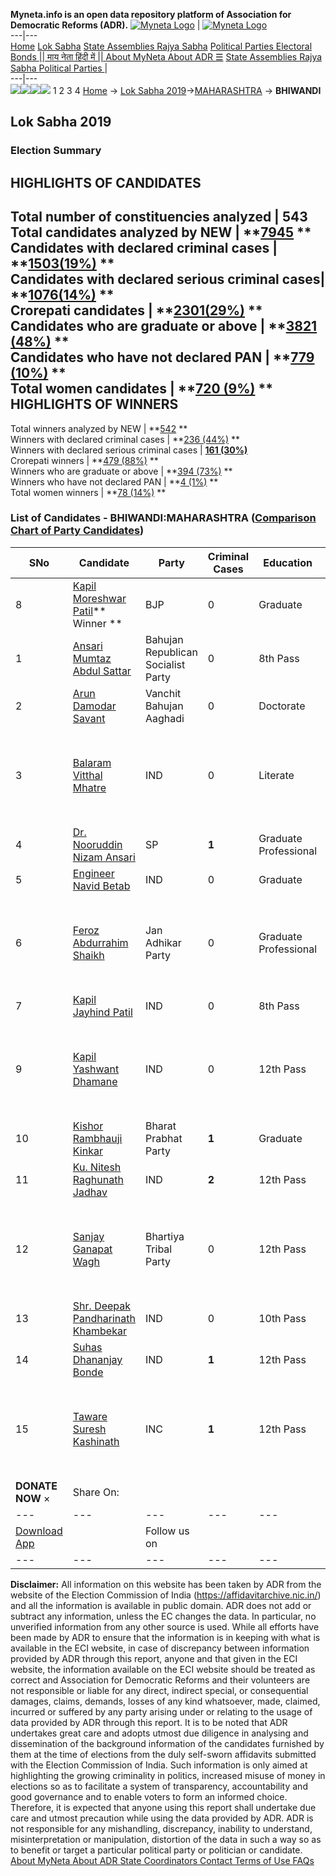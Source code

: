 **Myneta.info is an open data repository platform of Association for Democratic Reforms (ADR).**
[![Myneta Logo](https://www.myneta.info/lib/img/myneta-logo.png)](https://www.myneta.info/) | [![Myneta Logo](https://www.myneta.info/lib/img/adr-logo.png)](https://adrindia.org)  
---|---  
[Home](https://www.myneta.info/) [Lok Sabha](https://www.myneta.info/#ls "Lok Sabha") [ State Assemblies ](https://www.myneta.info/#sa "State Assemblies") [Rajya Sabha](https://www.myneta.info/#rs "Rajya Sabha") [Political Parties ](https://www.myneta.info/party "Political Parties") [ Electoral Bonds ](https://www.myneta.info/electoral_bonds "Electoral Bonds") [ || माय नेता हिंदी में || ](https://translate.google.co.in/translate?prev=hp&hl=en&js=y&u=www.myneta.info&sl=en&tl=hi&history_state0=) [ About MyNeta ](https://adrindia.org/content/about-myneta) [ About ADR ](https://adrindia.org/about-adr/who-we-are) [☰](javascript:void\(0\))
[ State Assemblies ](https://www.myneta.info/#sa "State Assemblies") [ Rajya Sabha ](https://www.myneta.info/#rs "Rajya Sabha") [ Political Parties ](https://www.myneta.info/party "Political Parties")
|   
---|---  
![](https://www.myneta.info/lib/img/banner/banner-1.png)![](https://www.myneta.info/lib/img/banner/banner-2.png)![](https://www.myneta.info/lib/img/banner/banner-3.png)![](https://www.myneta.info/lib/img/banner/banner-4.png)
1  2  3  4 
[Home](https://www.myneta.info/) → [Lok Sabha 2019](https://www.myneta.info/LokSabha2019/)→[MAHARASHTRA](https://www.myneta.info/LokSabha2019/index.php?action=show_constituencies&state_id=46) → **BHIWANDI**
### 
## Lok Sabha 2019
###  Election Summary 
HIGHLIGHTS OF CANDIDATES  
---  
Total number of constituencies analyzed |  543   
Total candidates analyzed by NEW | **[7945](https://www.myneta.info/LokSabha2019/index.php?action=summary&subAction=candidates_analyzed&sort=candidate#summary) **  
Candidates with declared criminal cases | **[1503(19%)](https://www.myneta.info/LokSabha2019/index.php?action=summary&subAction=crime&sort=candidate#summary) **  
Candidates with declared serious criminal cases| **[1076(14%)](https://www.myneta.info/LokSabha2019/index.php?action=summary&subAction=serious_crime&sort=candidate#summary) **  
Crorepati candidates | **[2301(29%)](https://www.myneta.info/LokSabha2019/index.php?action=summary&subAction=crorepati&sort=candidate#summary) **  
Candidates who are graduate or above | **[3821 (48%)](https://www.myneta.info/LokSabha2019/index.php?action=summary&subAction=education&sort=candidate#summary) **  
Candidates who have not declared PAN | **[779 (10%)](https://www.myneta.info/LokSabha2019/index.php?action=summary&subAction=without_pan&sort=candidate#summary) **  
Total women candidates | **[720 (9%)](https://www.myneta.info/LokSabha2019/index.php?action=summary&subAction=women_candidate&sort=candidate#summary) **  
HIGHLIGHTS OF WINNERS  
---  
Total winners analyzed by NEW | **[542](https://www.myneta.info/LokSabha2019/index.php?action=summary&subAction=winner_analyzed&sort=candidate#summary) **  
Winners with declared criminal cases | **[236 (44%)](https://www.myneta.info/LokSabha2019/index.php?action=summary&subAction=winner_crime&sort=candidate#summary) **  
Winners with declared serious criminal cases | **[161 (30%)](https://www.myneta.info/LokSabha2019/index.php?action=summary&subAction=winner_serious_crime&sort=candidate#summary)**  
Crorepati winners | **[479 (88%)](https://www.myneta.info/LokSabha2019/index.php?action=summary&subAction=winner_crorepati&sort=candidate#summary) **  
Winners who are graduate or above | **[394 (73%)](https://www.myneta.info/LokSabha2019/index.php?action=summary&subAction=winner_education&sort=candidate#summary) **  
Winners who have not declared PAN | **[4 (1%)](https://www.myneta.info/LokSabha2019/index.php?action=summary&subAction=winner_without_pan&sort=candidate#summary) **  
Total women winners | **[78 (14%)](https://www.myneta.info/LokSabha2019/index.php?action=summary&subAction=winner_women&sort=candidate#summary) **  
### List of Candidates - BHIWANDI:MAHARASHTRA ([Comparison Chart of Party Candidates](https://www.myneta.info/LokSabha2019/comparisonchart.php?constituency_id=722))
SNo | Candidate| Party| Criminal Cases| Education| Age| Total Assets| Liabilities  
---|---|---|---|---|---|---|---  
8  | [Kapil Moreshwar Patil](https://www.myneta.info/LokSabha2019/candidate.php?candidate_id=9834)** Winner ** | BJP | 0 | Graduate| 58 | Rs 41,88,50,781 ~ 41 Crore+ | Rs 56,45,459 ~ 56 Lacs+  
1  | [Ansari Mumtaz Abdul Sattar](https://www.myneta.info/LokSabha2019/candidate.php?candidate_id=9840) | Bahujan Republican Socialist Party | 0 | 8th Pass| 44 | Rs 7,76,000 ~ 7 Lacs+ | Rs 0 ~   
2  | [Arun Damodar Savant](https://www.myneta.info/LokSabha2019/candidate.php?candidate_id=9835) | Vanchit Bahujan Aaghadi | 0 | Doctorate| 69 | Rs 5,08,83,853 ~ 5 Crore+ | Rs 0 ~   
3  | [Balaram Vitthal Mhatre](https://www.myneta.info/LokSabha2019/candidate.php?candidate_id=10900) | IND | 0 | Literate| 57 | ![](https://myneta.info/image_v2.php?myneta_folder=LokSabha2019&candidate_id=10900&col=ta) | ![](https://myneta.info/image_v2.php?myneta_folder=LokSabha2019&candidate_id=10900&col=lia)  
4  | [Dr. Nooruddin Nizam Ansari](https://www.myneta.info/LokSabha2019/candidate.php?candidate_id=9837) | SP | **1** | Graduate Professional| 44 | Rs 22,38,28,092 ~ 22 Crore+ | Rs 0 ~   
5  | [Engineer Navid Betab](https://www.myneta.info/LokSabha2019/candidate.php?candidate_id=11256) | IND | 0 | Graduate| 41 | Rs 51,02,75,000 ~ 51 Crore+ | Rs 0 ~   
6  | [Feroz Abdurrahim Shaikh](https://www.myneta.info/LokSabha2019/candidate.php?candidate_id=9836) | Jan Adhikar Party | 0 | Graduate Professional| 46 | ![](https://myneta.info/image_v2.php?myneta_folder=LokSabha2019&candidate_id=9836&col=ta) | ![](https://myneta.info/image_v2.php?myneta_folder=LokSabha2019&candidate_id=9836&col=lia)  
7  | [Kapil Jayhind Patil](https://www.myneta.info/LokSabha2019/candidate.php?candidate_id=10901) | IND | 0 | 8th Pass| 35 | Rs 15,92,197 ~ 15 Lacs+ | Rs 1,75,000 ~ 1 Lacs+  
9  | [Kapil Yashwant Dhamane](https://www.myneta.info/LokSabha2019/candidate.php?candidate_id=10902) | IND | 0 | 12th Pass| 34 | ![](https://myneta.info/image_v2.php?myneta_folder=LokSabha2019&candidate_id=10902&col=ta) | ![](https://myneta.info/image_v2.php?myneta_folder=LokSabha2019&candidate_id=10902&col=lia)  
10  | [Kishor Rambhauji Kinkar](https://www.myneta.info/LokSabha2019/candidate.php?candidate_id=9833) | Bharat Prabhat Party | **1** | Graduate| 48 | Rs 1,45,53,801 ~ 1 Crore+ | Rs 5,00,000 ~ 5 Lacs+  
11  | [Ku. Nitesh Raghunath Jadhav](https://www.myneta.info/LokSabha2019/candidate.php?candidate_id=10903) | IND | **2** | 12th Pass| 27 | Rs 8,34,000 ~ 8 Lacs+ | Rs 0 ~   
12  | [Sanjay Ganapat Wagh](https://www.myneta.info/LokSabha2019/candidate.php?candidate_id=9838) | Bhartiya Tribal Party | 0 | 12th Pass| 28 | ![](https://myneta.info/image_v2.php?myneta_folder=LokSabha2019&candidate_id=9838&col=ta) | ![](https://myneta.info/image_v2.php?myneta_folder=LokSabha2019&candidate_id=9838&col=lia)  
13  | [Shr. Deepak Pandharinath Khambekar](https://www.myneta.info/LokSabha2019/candidate.php?candidate_id=10905) | IND | 0 | 10th Pass| 53 | Rs 19,47,893 ~ 19 Lacs+ | Rs 0 ~   
14  | [Suhas Dhananjay Bonde](https://www.myneta.info/LokSabha2019/candidate.php?candidate_id=10908) | IND | **1** | 12th Pass| 47 | Rs 7,25,95,476 ~ 7 Crore+ | Rs 27,67,246 ~ 27 Lacs+  
15  | [Taware Suresh Kashinath](https://www.myneta.info/LokSabha2019/candidate.php?candidate_id=9839) | INC | **1** | 12th Pass| 62 | ![](https://myneta.info/image_v2.php?myneta_folder=LokSabha2019&candidate_id=9839&col=ta) | ![](https://myneta.info/image_v2.php?myneta_folder=LokSabha2019&candidate_id=9839&col=lia)  
|  **DONATE NOW** × |  Share On:  | [](https://api.whatsapp.com/send?text=https%3A%2F%2Fmyneta.info%2Fpunjab2022%2Findex.php%3Faction%3Dshow_constituencies%26state_id%3D19) | [](https://www.facebook.com/sharer/sharer.php?u=https%3A%2F%2Fmyneta.info%2Fpunjab2022%2Findex.php%3Faction%3Dshow_constituencies%26state_id%3D19) | [](https://twitter.com/share?url=https%3A%2F%2Fmyneta.info%2Fpunjab2022%2Findex.php%3Faction%3Dshow_constituencies%26state_id%3D19)  
---|---|---|---|---  
| [ Download App ](https://play.google.com/store/apps/details?id=com.webrosoft.myneta1&pcampaignid=pcampaignidMKT-Other-global-all-co-prtnr-py-PartBadge-Mar2515-1) | [](https://play.google.com/store/apps/details?id=com.webrosoft.myneta1&pcampaignid=pcampaignidMKT-Other-global-all-co-prtnr-py-PartBadge-Mar2515-1) |  Follow us on  | [](https://www.facebook.com/adrindia.org/) | [](https://twitter.com/adrspeaks) | [](https://groups.google.com/g/national-election-watch?hl=en&pli=1) | [](https://www.instagram.com/adrspeaks/) | [](https://www.youtube.com/user/adrspeaks) | [](https://sharechat.com/profile/adrspeaks)  
---|---|---|---|---|---|---|---|---  
**Disclaimer:** All information on this website has been taken by ADR from the website of the Election Commission of India (https://affidavitarchive.nic.in/) and all the information is available in public domain. ADR does not add or subtract any information, unless the EC changes the data. In particular, no unverified information from any other source is used. While all efforts have been made by ADR to ensure that the information is in keeping with what is available in the ECI website, in case of discrepancy between information provided by ADR through this report, anyone and that given in the ECI website, the information available on the ECI website should be treated as correct and Association for Democratic Reforms and their volunteers are not responsible or liable for any direct, indirect special, or consequential damages, claims, demands, losses of any kind whatsoever, made, claimed, incurred or suffered by any party arising under or relating to the usage of data provided by ADR through this report. It is to be noted that ADR undertakes great care and adopts utmost due diligence in analysing and dissemination of the background information of the candidates furnished by them at the time of elections from the duly self-sworn affidavits submitted with the Election Commission of India. Such information is only aimed at highlighting the growing criminality in politics, increased misuse of money in elections so as to facilitate a system of transparency, accountability and good governance and to enable voters to form an informed choice. Therefore, it is expected that anyone using this report shall undertake due care and utmost precaution while using the data provided by ADR. ADR is not responsible for any mishandling, discrepancy, inability to understand, misinterpretation or manipulation, distortion of the data in such a way so as to benefit or target a particular political party or politician or candidate. 
[ About MyNeta ](https://adrindia.org/content/about-myneta) [ About ADR ](https://adrindia.org/about-adr/who-we-are) [ State Coordinators ](https://adrindia.org/about-adr/state-coordinators) [ Contact ](https://adrindia.org/contact-us) [ Terms of Use ](https://adrindia.org/content/adr-terms-use) [ FAQs ](https://adrindia.org/content/faqs)
